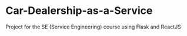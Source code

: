 # Car-Dealership-as-a-Service
Project for the SE (Service Engineering) course using Flask and ReactJS
